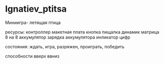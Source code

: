# Ignatiev_ptitsa
Миниигра- летящая птица

ресурсы:
контроллер
макетная плата
кнопка
пищалка динамик
матрица 8 на 8
аккумулятор
зарядка аккумулятора
инликатор цифр

состояния:
ждать, игра, разряжен, проиграть, победить

способности  вверх   ввниз











